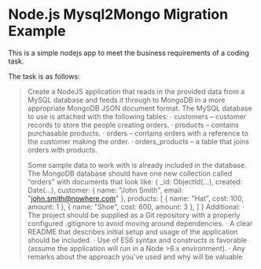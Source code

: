 # Node.js Mysql2Mongo Migration Example

This is a simple nodejs app to meet the business requirements of a coding task.

The task is as follows:

>Create a NodeJS application that reads in the provided data from a MySQL database and feeds it through to MongoDB in a more appropriate MongoDB JSON document format.
>The MySQL database to use is attached with the following tables:
>· customers – customer records to store the people creating orders.
>· products – contains purchasable products.
>· orders – contains orders with a reference to the customer making the order.
>· orders_products – a table that joins orders with products.
>
>Some sample data to work with is already included in the database.
>The MongoDB database should have one new collection called “orders” with documents that look like:
>{
>    _id: ObjectId(...),
>    created: Date(...),
>    customer: {
>        name: "John Smith",
>        email: "john.smith@nowhere.com"
>    },
>    products: [
>        { name: "Hat", cost: 100, amount: 1 },
>        { name: "Shoe", cost: 600, amount: 3 },
>    ]
>}
>Additional:
>· The project should be supplied as a Git repository with a properly configured .gitignore to avoid moving around dependencies.
>· A clear README that describes initial setup and usage of the application should be included.
>· Use of ES6 syntax and constructs is favorable (assume the application will run in a Node >6.x environment).
>· Any remarks about the approach you’ve used and why will be valuable
